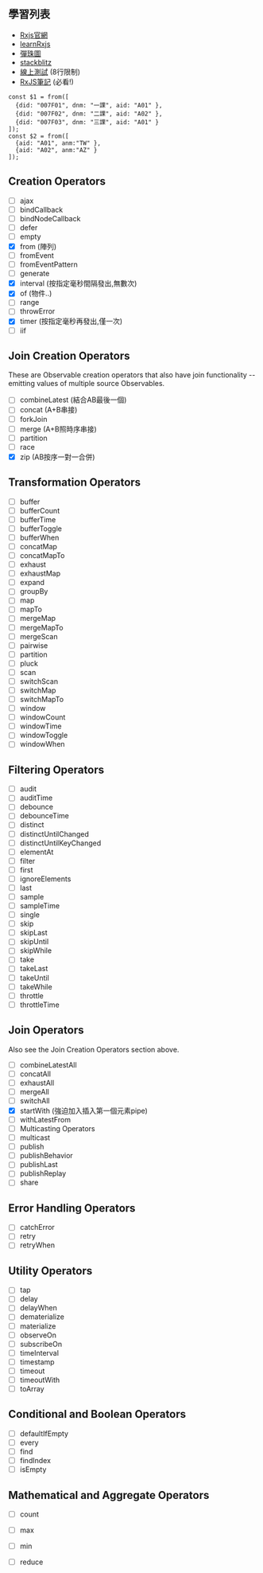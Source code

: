 學習列表
----------------------------
- [Rxjs官網][rxjs]
- [learnRxjs][learn]
- [彈珠圖][rxmarbles]
- [stackblitz][]
- [線上測試][playcode] (8行限制)
- [RxJS筆記][pjchender] (必看!)
```
const $1 = from([
  {did: "007F01", dnm: "一課", aid: "A01" },
  {did: "007F02", dnm: "二課", aid: "A02" },
  {did: "007F03", dnm: "三課", aid: "A01" }
]); 
const $2 = from([
  {aid: "A01", anm:"TW" },
  {aid: "A02", anm:"AZ" }
]); 
```

## Creation Operators
- [ ] ajax
- [ ] bindCallback
- [ ] bindNodeCallback
- [ ] defer
- [ ] empty
- [x] from (陣列)
- [ ] fromEvent
- [ ] fromEventPattern
- [ ] generate
- [x] interval (按指定毫秒間隔發出,無數次)
- [x] of (物件..)
- [ ] range
- [ ] throwError
- [x] timer (按指定毫秒再發出,僅一次)
- [ ] iif

## Join Creation Operators
These are Observable creation operators that also have join functionality -- emitting values of multiple source Observables.
- [ ] combineLatest (結合AB最後一個)
- [ ] concat (A+B串接)
- [ ] forkJoin
- [ ] merge (A+B照時序串接)
- [ ] partition
- [ ] race
- [x] zip (AB按序一對一合併)

## Transformation Operators
- [ ] buffer
- [ ] bufferCount
- [ ] bufferTime
- [ ] bufferToggle
- [ ] bufferWhen
- [ ] concatMap
- [ ] concatMapTo
- [ ] exhaust
- [ ] exhaustMap
- [ ] expand
- [ ] groupBy
- [ ] map
- [ ] mapTo
- [ ] mergeMap
- [ ] mergeMapTo
- [ ] mergeScan
- [ ] pairwise
- [ ] partition
- [ ] pluck
- [ ] scan
- [ ] switchScan
- [ ] switchMap
- [ ] switchMapTo
- [ ] window
- [ ] windowCount
- [ ] windowTime
- [ ] windowToggle
- [ ] windowWhen

## Filtering Operators
- [ ] audit
- [ ] auditTime
- [ ] debounce
- [ ] debounceTime
- [ ] distinct
- [ ] distinctUntilChanged
- [ ] distinctUntilKeyChanged
- [ ] elementAt
- [ ] filter
- [ ] first
- [ ] ignoreElements
- [ ] last
- [ ] sample
- [ ] sampleTime
- [ ] single
- [ ] skip
- [ ] skipLast
- [ ] skipUntil
- [ ] skipWhile
- [ ] take
- [ ] takeLast
- [ ] takeUntil
- [ ] takeWhile
- [ ] throttle
- [ ] throttleTime

## Join Operators
Also see the Join Creation Operators section above.
- [ ] combineLatestAll
- [ ] concatAll
- [ ] exhaustAll
- [ ] mergeAll
- [ ] switchAll
- [x] startWith (強迫加入插入第一個元素pipe)
- [ ] withLatestFrom
- [ ] Multicasting Operators
- [ ] multicast
- [ ] publish
- [ ] publishBehavior
- [ ] publishLast
- [ ] publishReplay
- [ ] share

## Error Handling Operators
- [ ] catchError
- [ ] retry
- [ ] retryWhen

## Utility Operators
- [ ] tap
- [ ] delay
- [ ] delayWhen
- [ ] dematerialize
- [ ] materialize
- [ ] observeOn
- [ ] subscribeOn
- [ ] timeInterval
- [ ] timestamp
- [ ] timeout
- [ ] timeoutWith
- [ ] toArray

## Conditional and Boolean Operators
- [ ] defaultIfEmpty
- [ ] every
- [ ] find
- [ ] findIndex
- [ ] isEmpty

## Mathematical and Aggregate Operators
- [ ] count
- [ ] max
- [ ] min
- [ ] reduce


[rxjs]: https://rxjs.dev/guide/operators "官網"
[learn]: https://www.learnrxjs.io/ "學習"
[rxmarbles]: https://rxmarbles.com/ "彈珠圖"
[playcode]: https://playcode.io/rxjs "測試語法(8行)"
[stackblitz]: https://stackblitz.com/edit/rxjs-m7wtmv?devtoolsheight=60&file=index.ts
[pjchender]: https://pjchender.dev/npm/npm-rx-js/ "RxJS筆記"

